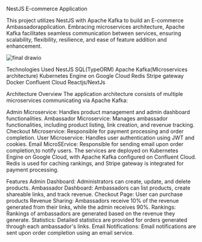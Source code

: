 NestJS E-commerce Application

This project utilizes NestJS with Apache Kafka to build an E-commerce  Ambassadorapplication. Embracing microservices architecture, Apache Kafka facilitates seamless communication between services, ensuring scalability, flexibility, resilience, and ease of feature addition and enhancement.

![final drawio](https://github.com/MuhammedAfsalkp/Nestjs-Ambassdor-Microservices/assets/82488425/1db03737-2aa7-4b56-9952-14dd419f9cf1)

Technologies Used
NestJS
SQL(TypeORM)
Apache Kafka(MIcroservices architecture)
Kubernetes Engine on Google Cloud
Redis
Stripe gateway
Docker
Confluent Cloud
Reactjs/NextJs

Architecture Overview
The application architecture consists of multiple microservices communicating via Apache Kafka:

Admin Microservice: Handles product management and admin dashboard functionalities.
Ambassador Microservice: Manages ambassador functionalities, including product listing, link creation, and revenue tracking.
Checkout Microservice: Responsible for payment processing and order completion.
User Microservice: Handles user authentication using JWT and cookies.
Email MicroSErvice: Responsible for sending email upon order completion,to  notify users.
The services are deployed on Kubernetes Engine on Google Cloud, with Apache Kafka configured on Confluent Cloud. Redis is used for caching rankings, and Stripe gateway is integrated for payment processing.

Features
Admin Dashboard: Administrators can create, update, and delete products.
Ambassador Dashboard: Ambassadors can list products, create shareable links, and track revenue.
Checkout Page: User can purchase products
Revenue Sharing: Ambassadors receive 10% of the revenue generated from their links, while the admin receives 90%.
Rankings: Rankings of ambassadors are generated based on the revenue they generate.
Statistics: Detailed statistics are provided for orders generated through each ambassador's links.
Email Notifications: Email notifications are sent upon order completion using an email service.

